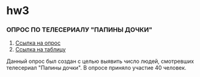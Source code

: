 # hw3
### ОПРОС ПО ТЕЛЕСЕРИАЛУ "ПАПИНЫ ДОЧКИ"
1. [Ссылка на опрос](https://goo.gl/forms/sOD7xRxh73mSMUpb2 "опрос")
2. [Ссылка на таблицу](https://docs.google.com/spreadsheets/d/1x6FF06GWFSfXvHJWM--jqWqtwCI1is4m85a_x6FopQ4/edit#gid=1643211039 "таблица")

Данный опрос был создан с целью выявить число людей, смотревших телесериал "Папины дочки". В опросе приняло участие 40 человек.
